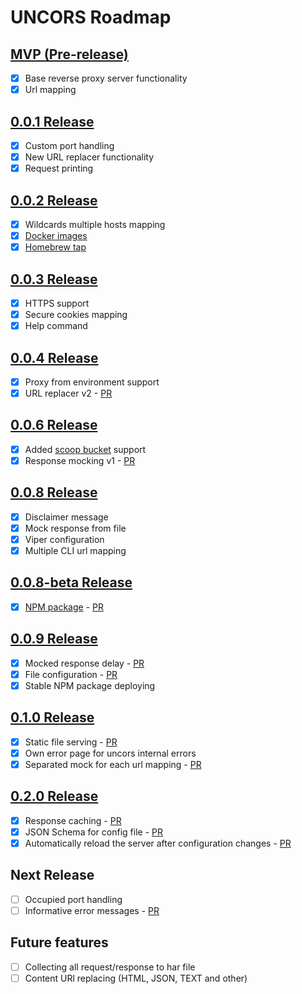 # UNCORS Roadmap

## [MVP (Pre-release)](https://github.com/evg4b/uncors/releases/tag/v0.0.0)

- [X] Base reverse proxy server functionality
- [X] Url mapping

## [0.0.1 Release](https://github.com/evg4b/uncors/releases/tag/v0.0.1)

- [X] Custom port handling
- [X] New URL replacer functionality
- [X] Request printing

## [0.0.2 Release](https://github.com/evg4b/uncors/releases/tag/v0.0.2)

- [X] Wildcards multiple hosts mapping
- [X] [Docker images](https://hub.docker.com/r/evg4b/uncors)
- [X] [Homebrew tap](https://github.com/evg4b/homebrew-tap)

## [0.0.3 Release](https://github.com/evg4b/uncors/releases/tag/v0.0.3)

- [X] HTTPS support
- [X] Secure cookies mapping
- [X] Help command

## [0.0.4 Release](https://github.com/evg4b/uncors/releases/tag/v0.0.4)

- [X] Proxy from environment support
- [X] URL replacer v2 - [PR](https://github.com/evg4b/uncors/pull/2)

## [0.0.6 Release](https://github.com/evg4b/uncors/releases/tag/v0.0.6)

- [X] Added [scoop bucket](https://github.com/evg4b/scoop-bucket) support
- [X] Response mocking v1 - [PR](https://github.com/evg4b/uncors/pull/3)

## [0.0.8 Release](https://github.com/evg4b/uncors/releases/tag/v0.0.8)

- [X] Disclaimer message
- [X] Mock response from file
- [X] Viper configuration
- [X] Multiple CLI url mapping

## [0.0.8-beta Release](https://github.com/evg4b/uncors/releases/tag/v0.0.8-beta)

- [X] [NPM package](https://www.npmjs.com/package/uncors) - [PR](https://github.com/evg4b/uncors/pull/8)

## [0.0.9 Release](https://github.com/evg4b/uncors/releases/tag/v0.0.9)

- [X] Mocked response delay - [PR](https://github.com/evg4b/uncors/pull/11)
- [X] File configuration - [PR](https://github.com/evg4b/uncors/pull/9)
- [X] Stable NPM package deploying

## [0.1.0 Release](https://github.com/evg4b/uncors/releases/tag/v0.1.0)

- [X] Static file serving - [PR](https://github.com/evg4b/uncors/pull/15)
- [X] Own error page for uncors internal errors
- [X] Separated mock for each url mapping - [PR](https://github.com/evg4b/uncors/pull/16)

## [0.2.0 Release](https://github.com/evg4b/uncors/releases/tag/v0.2.0)

- [X] Response caching - [PR](https://github.com/evg4b/uncors/pull/17)
- [X] JSON Schema for config file - [PR](https://github.com/evg4b/uncors/pull/19)
- [X] Automatically reload the server after configuration changes - [PR](https://github.com/evg4b/uncors/pull/22)

## Next Release

- [ ] Occupied port handling
- [ ] Informative error messages - [PR](https://github.com/evg4b/uncors/pull/10)

## Future features
- [ ] Collecting all request/response to har file
- [ ] Content URl replacing (HTML, JSON, TEXT and other)
